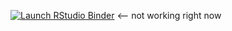 <!-- badges: start -->

[![Launch RStudio
Binder](http://mybinder.org/badge_logo.svg)](https://mybinder.org/v2/gh/github/genophenoenvo/papers/phenomics_perspective/master?urlpath=rstudio) <-- not working right now
<!-- badges: end -->
